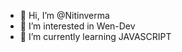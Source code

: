 - 👋 Hi, I’m @Nitinverma
- 👀 I’m interested in Wen-Dev
- 🌱 I’m currently learning JAVASCRIPT


<!---
Nitinverma7/Nitinverma7 is a ✨ special ✨ repository because its `README.md` (this file) appears on your GitHub profile.
You can click the Preview link to take a look at your changes.
--->
